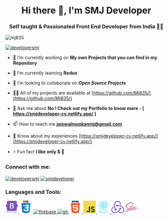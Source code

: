 <h1 align="center">Hi there 👋, I'm SMJ Developer</h1>
<h3 align="center">Self taught & Passionated Front End Developer from India 👩‍💻</h3>
<!-- <h4 align="center">Soon Full Stack Developer</h4> -->

<p align="left"> <img src="https://komarev.com/ghpvc/?username=mj835&label=Profile%20views&color=0e75b6&style=flat" alt="mj835" /> </p>

<p align="left"> <a href="https://twitter.com/developersmj" target="blank"><img src="https://img.shields.io/twitter/follow/developersmj?logo=twitter&style=for-the-badge" alt="developersmj" /></a> </p>

- 🔭 I’m currently working on **My own Projects that you can find in my **Repository****

- 🌱 I’m currently learning **Redux**

- 👯 I’m looking to collaborate on ***Open Source Projects***

- 👨‍💻 All of my projects are available at [https://github.com/Mj835/](https://github.com/Mj835/)

- 💬 Ask me about **No ! Check out my Portfolio to know more - [ **https://smjdeveloper-cv.netlify.app/** ]**

- 📫 How to reach me **jaiswalmuskanmj@gmail.com**

- 📄 Know about my experiences [https://smjdeveloper-cv.netlify.app/](https://smjdeveloper-cv.netlify.app/)

- ⚡ Fun fact **I like only $ 🤑**

<h3 align="left">Connect with me:</h3>
<p align="left">
<a href="https://twitter.com/developersmj" target="blank"><img align="center" src="https://cdn.jsdelivr.net/npm/simple-icons@3.0.1/icons/twitter.svg" alt="developersmj" height="30" width="40" /></a>
<a href="https://linkedin.com/in/smjdeveloper" target="blank"><img align="center" src="https://cdn.jsdelivr.net/npm/simple-icons@3.0.1/icons/linkedin.svg" alt="smjdeveloper" height="30" width="40" /></a>
</p>

<h3 align="left">Languages and Tools:</h3>
<p align="left"> <a href="https://getbootstrap.com" target="_blank"> <img src="https://raw.githubusercontent.com/devicons/devicon/master/icons/bootstrap/bootstrap-plain-wordmark.svg" alt="bootstrap" width="40" height="40"/> </a> <a href="https://www.w3schools.com/css/" target="_blank"> <img src="https://raw.githubusercontent.com/devicons/devicon/master/icons/css3/css3-original-wordmark.svg" alt="css3" width="40" height="40"/> </a> <a href="https://firebase.google.com/" target="_blank"> <img src="https://www.vectorlogo.zone/logos/firebase/firebase-icon.svg" alt="firebase" width="40" height="40"/> </a> <a href="https://git-scm.com/" target="_blank"> <img src="https://www.vectorlogo.zone/logos/git-scm/git-scm-icon.svg" alt="git" width="40" height="40"/> </a> <a href="https://www.w3.org/html/" target="_blank"> <img src="https://raw.githubusercontent.com/devicons/devicon/master/icons/html5/html5-original-wordmark.svg" alt="html5" width="40" height="40"/> </a> <a href="https://developer.mozilla.org/en-US/docs/Web/JavaScript" target="_blank"> <img src="https://raw.githubusercontent.com/devicons/devicon/master/icons/javascript/javascript-original.svg" alt="javascript" width="40" height="40"/> </a> <a href="https://reactjs.org/" target="_blank"> <img src="https://raw.githubusercontent.com/devicons/devicon/master/icons/react/react-original-wordmark.svg" alt="react" width="40" height="40"/> </a> <a href="https://redux.js.org" target="_blank"> <img src="https://raw.githubusercontent.com/devicons/devicon/master/icons/redux/redux-original.svg" alt="redux" width="40" height="40"/> </a> <a href="https://sass-lang.com" target="_blank"> <img src="https://raw.githubusercontent.com/devicons/devicon/master/icons/sass/sass-original.svg" alt="sass" width="40" height="40"/> </a> </p>
